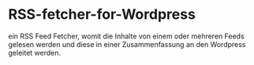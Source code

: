 # RSS-fetcher-for-Wordpress

ein RSS Feed Fetcher, womit die Inhalte von einem oder mehreren Feeds gelesen werden und diese in einer Zusammenfassung an den Wordpress geleitet werden. 
